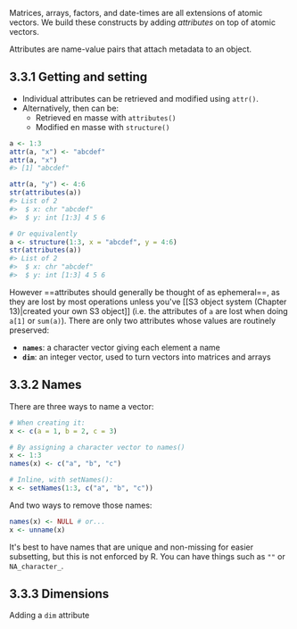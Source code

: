 Matrices, arrays, factors, and date-times are all extensions of atomic vectors. We build these constructs by adding *attributes* on top of atomic vectors.

Attributes are name-value pairs that attach metadata to an object.
## 3.3.1 Getting and setting

- Individual attributes can be retrieved and modified using `attr()`.
- Alternatively, then can be:
    - Retrieved en masse with `attributes()`
    - Modified en masse with `structure()`

```r
a <- 1:3
attr(a, "x") <- "abcdef"
attr(a, "x")
#> [1] "abcdef"

attr(a, "y") <- 4:6
str(attributes(a))
#> List of 2
#>  $ x: chr "abcdef"
#>  $ y: int [1:3] 4 5 6

# Or equivalently
a <- structure(1:3, x = "abcdef", y = 4:6)
str(attributes(a))
#> List of 2
#>  $ x: chr "abcdef"
#>  $ y: int [1:3] 4 5 6
```

However ==attributes should generally be thought of as ephemeral==, as they are lost by most operations unless you've [[S3 object system (Chapter 13)|created your own S3 object]] (i.e. the attributes of `a` are lost when doing `a[1]` or `sum(a)`). There are only two attributes whose values are routinely preserved:

- **`names`**: a character vector giving each element a name
- **`dim`**: an integer vector, used to turn vectors into matrices and arrays
## 3.3.2 Names

There are three ways to name a vector:

```r
# When creating it: 
x <- c(a = 1, b = 2, c = 3)

# By assigning a character vector to names()
x <- 1:3
names(x) <- c("a", "b", "c")

# Inline, with setNames():
x <- setNames(1:3, c("a", "b", "c"))
```

And two ways to remove those names:

```r
names(x) <- NULL # or...
x <- unname(x)
```

It's best to have names that are unique and non-missing for easier subsetting, but this is not enforced by R. You can have things such as `""` or `NA_character_`.
## 3.3.3 Dimensions

Adding a `dim` attribute